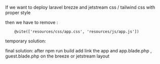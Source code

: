 If we want to deploy laravel brezze and jetstream css / tailwind css with proper style

then we have to remove :

        @vite(['resources/css/app.css', 'resources/js/app.js'])

temporary solution:


  <link rel="stylesheet" href="{{ asset('css/app.css') }}">
<script src="{{ asset('js/app.js') }}" defer></script>
         <script src="https://cdn.tailwindcss.com"></script>
 <script src="https://cdn.tailwindcss.com"></script>


 final solution:
after npm run build add link the app and app.blade.php , guest.blade.php on the breeze or jetstream layout

 <link rel="stylesheet" href="{{url('build/assets/app-e12641bb.css')}}" />
<script src="{{url('build/assets/app-7c0572f8.js')}}"></script>
    
